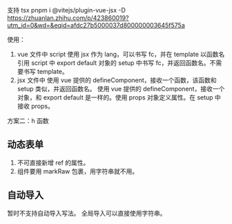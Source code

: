 支持 tsx
pnpm i @vitejs/plugin-vue-jsx -D
https://zhuanlan.zhihu.com/p/423860019?utm_id=0&wd=&eqid=afdc27b5000037d800000003645f575a

使用：

1. vue 文件中
   script 使用 jsx 作为 lang，可以书写 fc，并在 template 以函数名引用
   script 中 export default 对象的 setup 中书写 fc，并返回函数名。不需要书写 template。
2. jsx 文件中
   使用 vue 提供的 defineComponent，接收一个函数，该函数和 setup 类似，并返回函数名。
   使用 vue 提供的 defineComponent，接收一个对象，和 export default 是一样的。使用 props 对象定义属性。在 setup 中接收 props。

方案二：h 函数

## 动态表单

1. 不可直接新增 ref 的属性。
2. 组件要用 markRaw 包裹，用字符串就不用。

## 自动导入

暂时不支持自动导入写法。
全局导入可以直接使用字符串。
